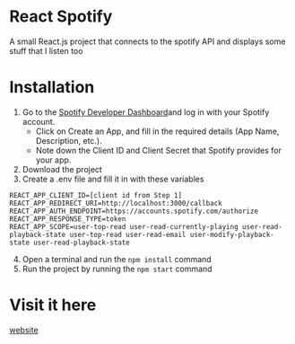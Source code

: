 # React Spotify

A small React.js project that connects to the spotify API and displays some stuff that I listen too

# Installation

1. Go to the [Spotify Developer Dashboard](https://developer.spotify.com/dashboard)and log in with your Spotify account.
   - Click on Create an App, and fill in the required details (App Name, Description, etc.).
   - Note down the Client ID and Client Secret that Spotify provides for your app.
2. Download the project
3. Create a .env file and fill it in with these variables

```
REACT_APP_CLIENT_ID=[client id from Step 1]
REACT_APP_REDIRECT_URI=http://localhost:3000/callback
REACT_APP_AUTH_ENDPOINT=https://accounts.spotify.com/authorize
REACT_APP_RESPONSE_TYPE=token
REACT_APP_SCOPE=user-top-read user-read-currently-playing user-read-playback-state user-top-read user-read-email user-modify-playback-state user-read-playback-state
```

4. Open a terminal and run the `npm install` command
5. Run the project by running the `npm start` command

# Visit it here
[website](https://bp-react-spotify.vercel.app)
